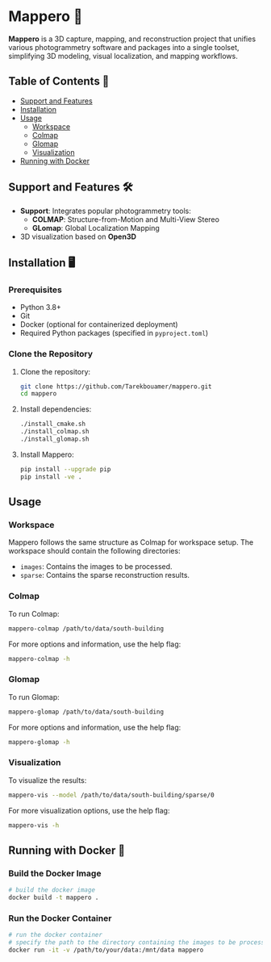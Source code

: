 # Mappero 🚀

**Mappero** is a 3D capture, mapping, and reconstruction project that unifies various photogrammetry software and packages into a single toolset, simplifying 3D modeling, visual localization, and mapping workflows.

## Table of Contents 📑

- [Support and Features](#support-and-features)
- [Installation](#installation)
- [Usage](#usage)
  - [Workspace](#workspace)
  - [Colmap](#colmap)
  - [Glomap](#glomap)
  - [Visualization](#visualization)
- [Running with Docker](#running-with-docker)

## Support and Features 🛠️

- **Support**: Integrates popular photogrammetry tools:
  - **COLMAP**: Structure-from-Motion and Multi-View Stereo
  - **GLomap**: Global Localization Mapping
- 3D visualization based on **Open3D**

## Installation 🖥️

### Prerequisites

- Python 3.8+
- Git
- Docker (optional for containerized deployment)
- Required Python packages (specified in `pyproject.toml`)

### Clone the Repository

1. Clone the repository:

   ```bash
   git clone https://github.com/Tarekbouamer/mappero.git
   cd mappero
   ```

2. Install dependencies:

   ```bash
   ./install_cmake.sh
   ./install_colmap.sh
   ./install_glomap.sh
   ```

3. Install Mappero:

   ```bash
   pip install --upgrade pip
   pip install -ve .
   ```

## Usage

### Workspace

Mappero follows the same structure as Colmap for workspace setup. The workspace should contain the following directories:

- `images`: Contains the images to be processed.
- `sparse`: Contains the sparse reconstruction results.

### Colmap

To run Colmap:

```bash
mappero-colmap /path/to/data/south-building
```

For more options and information, use the help flag:

```bash
mappero-colmap -h
```

### Glomap

To run Glomap:

```bash
mappero-glomap /path/to/data/south-building
```

For more options and information, use the help flag:

```bash
mappero-glomap -h
```

### Visualization

To visualize the results:

```bash
mappero-vis --model /path/to/data/south-building/sparse/0
```

For more visualization options, use the help flag:

```bash
mappero-vis -h
```

## Running with Docker 🐳

### Build the Docker Image

```bash
# build the docker image
docker build -t mappero .
```

### Run the Docker Container

```bash
# run the docker container
# specify the path to the directory containing the images to be processed
docker run -it -v /path/to/your/data:/mnt/data mappero
```
